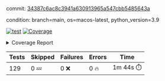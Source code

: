 commit: [34387c6ac8c3941a630913965a547cbb5485643a](https://github.com/rharley99/homebrew-file/tree/34387c6ac8c3941a630913965a547cbb5485643a)

condition: branch=main, os=macos-latest, python_version=3.9

[![test](https://github.com/rharley99/homebrew-file/actions/workflows/test.yml/badge.svg)](https://github.com/rharley99/homebrew-file/actions/runs/17016764624)
<a href="https://github.com/rharley99/homebrew-file/blob/34387c6ac8c3941a630913965a547cbb5485643a/README.md"><img alt="Coverage" src="https://img.shields.io/badge/Coverage-61%25-yellow.svg" /></a><details><summary>Coverage Report </summary><table><tr><th>File</th><th>Stmts</th><th>Miss</th><th>Cover</th><th>Missing</th></tr><tbody><tr><td colspan="5"><b>bin</b></td></tr><tr><td>&nbsp; &nbsp;<a href="https://github.com/rharley99/homebrew-file/blob/34387c6ac8c3941a630913965a547cbb5485643a/bin/brew-file">brew-file</a></td><td>2222</td><td>857</td><td>61%</td><td><a href="https://github.com/rharley99/homebrew-file/blob/34387c6ac8c3941a630913965a547cbb5485643a/bin/brew-file#L56-L62">56&ndash;62</a>, <a href="https://github.com/rharley99/homebrew-file/blob/34387c6ac8c3941a630913965a547cbb5485643a/bin/brew-file#L149">149</a>, <a href="https://github.com/rharley99/homebrew-file/blob/34387c6ac8c3941a630913965a547cbb5485643a/bin/brew-file#L161">161</a>, <a href="https://github.com/rharley99/homebrew-file/blob/34387c6ac8c3941a630913965a547cbb5485643a/bin/brew-file#L164">164</a>, <a href="https://github.com/rharley99/homebrew-file/blob/34387c6ac8c3941a630913965a547cbb5485643a/bin/brew-file#L213">213</a>, <a href="https://github.com/rharley99/homebrew-file/blob/34387c6ac8c3941a630913965a547cbb5485643a/bin/brew-file#L307">307</a>, <a href="https://github.com/rharley99/homebrew-file/blob/34387c6ac8c3941a630913965a547cbb5485643a/bin/brew-file#L310">310</a>, <a href="https://github.com/rharley99/homebrew-file/blob/34387c6ac8c3941a630913965a547cbb5485643a/bin/brew-file#L378-L380">378&ndash;380</a>, <a href="https://github.com/rharley99/homebrew-file/blob/34387c6ac8c3941a630913965a547cbb5485643a/bin/brew-file#L389-L390">389&ndash;390</a>, <a href="https://github.com/rharley99/homebrew-file/blob/34387c6ac8c3941a630913965a547cbb5485643a/bin/brew-file#L484">484</a>, <a href="https://github.com/rharley99/homebrew-file/blob/34387c6ac8c3941a630913965a547cbb5485643a/bin/brew-file#L490-L493">490&ndash;493</a>, <a href="https://github.com/rharley99/homebrew-file/blob/34387c6ac8c3941a630913965a547cbb5485643a/bin/brew-file#L531-L555">531&ndash;555</a>, <a href="https://github.com/rharley99/homebrew-file/blob/34387c6ac8c3941a630913965a547cbb5485643a/bin/brew-file#L559-L567">559&ndash;567</a>, <a href="https://github.com/rharley99/homebrew-file/blob/34387c6ac8c3941a630913965a547cbb5485643a/bin/brew-file#L699">699</a>, <a href="https://github.com/rharley99/homebrew-file/blob/34387c6ac8c3941a630913965a547cbb5485643a/bin/brew-file#L821-L825">821&ndash;825</a>, <a href="https://github.com/rharley99/homebrew-file/blob/34387c6ac8c3941a630913965a547cbb5485643a/bin/brew-file#L838-L843">838&ndash;843</a>, <a href="https://github.com/rharley99/homebrew-file/blob/34387c6ac8c3941a630913965a547cbb5485643a/bin/brew-file#L854">854</a>, <a href="https://github.com/rharley99/homebrew-file/blob/34387c6ac8c3941a630913965a547cbb5485643a/bin/brew-file#L871">871</a>, <a href="https://github.com/rharley99/homebrew-file/blob/34387c6ac8c3941a630913965a547cbb5485643a/bin/brew-file#L875-L883">875&ndash;883</a>, <a href="https://github.com/rharley99/homebrew-file/blob/34387c6ac8c3941a630913965a547cbb5485643a/bin/brew-file#L892-L895">892&ndash;895</a>, <a href="https://github.com/rharley99/homebrew-file/blob/34387c6ac8c3941a630913965a547cbb5485643a/bin/brew-file#L897-L900">897&ndash;900</a>, <a href="https://github.com/rharley99/homebrew-file/blob/34387c6ac8c3941a630913965a547cbb5485643a/bin/brew-file#L902-L905">902&ndash;905</a>, <a href="https://github.com/rharley99/homebrew-file/blob/34387c6ac8c3941a630913965a547cbb5485643a/bin/brew-file#L907-L910">907&ndash;910</a>, <a href="https://github.com/rharley99/homebrew-file/blob/34387c6ac8c3941a630913965a547cbb5485643a/bin/brew-file#L921-L939">921&ndash;939</a>, <a href="https://github.com/rharley99/homebrew-file/blob/34387c6ac8c3941a630913965a547cbb5485643a/bin/brew-file#L991-L1002">991&ndash;1002</a>, <a href="https://github.com/rharley99/homebrew-file/blob/34387c6ac8c3941a630913965a547cbb5485643a/bin/brew-file#L1005-L1033">1005&ndash;1033</a>, <a href="https://github.com/rharley99/homebrew-file/blob/34387c6ac8c3941a630913965a547cbb5485643a/bin/brew-file#L1049-L1064">1049&ndash;1064</a>, <a href="https://github.com/rharley99/homebrew-file/blob/34387c6ac8c3941a630913965a547cbb5485643a/bin/brew-file#L1106">1106</a>, <a href="https://github.com/rharley99/homebrew-file/blob/34387c6ac8c3941a630913965a547cbb5485643a/bin/brew-file#L1122-L1127">1122&ndash;1127</a>, <a href="https://github.com/rharley99/homebrew-file/blob/34387c6ac8c3941a630913965a547cbb5485643a/bin/brew-file#L1131-L1133">1131&ndash;1133</a>, <a href="https://github.com/rharley99/homebrew-file/blob/34387c6ac8c3941a630913965a547cbb5485643a/bin/brew-file#L1137-L1140">1137&ndash;1140</a>, <a href="https://github.com/rharley99/homebrew-file/blob/34387c6ac8c3941a630913965a547cbb5485643a/bin/brew-file#L1144-L1146">1144&ndash;1146</a>, <a href="https://github.com/rharley99/homebrew-file/blob/34387c6ac8c3941a630913965a547cbb5485643a/bin/brew-file#L1150-L1152">1150&ndash;1152</a>, <a href="https://github.com/rharley99/homebrew-file/blob/34387c6ac8c3941a630913965a547cbb5485643a/bin/brew-file#L1156-L1158">1156&ndash;1158</a>, <a href="https://github.com/rharley99/homebrew-file/blob/34387c6ac8c3941a630913965a547cbb5485643a/bin/brew-file#L1162-L1164">1162&ndash;1164</a>, <a href="https://github.com/rharley99/homebrew-file/blob/34387c6ac8c3941a630913965a547cbb5485643a/bin/brew-file#L1168-L1170">1168&ndash;1170</a>, <a href="https://github.com/rharley99/homebrew-file/blob/34387c6ac8c3941a630913965a547cbb5485643a/bin/brew-file#L1174-L1176">1174&ndash;1176</a>, <a href="https://github.com/rharley99/homebrew-file/blob/34387c6ac8c3941a630913965a547cbb5485643a/bin/brew-file#L1180-L1183">1180&ndash;1183</a>, <a href="https://github.com/rharley99/homebrew-file/blob/34387c6ac8c3941a630913965a547cbb5485643a/bin/brew-file#L1187-L1189">1187&ndash;1189</a>, <a href="https://github.com/rharley99/homebrew-file/blob/34387c6ac8c3941a630913965a547cbb5485643a/bin/brew-file#L1207">1207</a>, <a href="https://github.com/rharley99/homebrew-file/blob/34387c6ac8c3941a630913965a547cbb5485643a/bin/brew-file#L1257-L1259">1257&ndash;1259</a>, <a href="https://github.com/rharley99/homebrew-file/blob/34387c6ac8c3941a630913965a547cbb5485643a/bin/brew-file#L1262">1262</a>, <a href="https://github.com/rharley99/homebrew-file/blob/34387c6ac8c3941a630913965a547cbb5485643a/bin/brew-file#L1268">1268</a>, <a href="https://github.com/rharley99/homebrew-file/blob/34387c6ac8c3941a630913965a547cbb5485643a/bin/brew-file#L1290-L1293">1290&ndash;1293</a>, <a href="https://github.com/rharley99/homebrew-file/blob/34387c6ac8c3941a630913965a547cbb5485643a/bin/brew-file#L1375">1375</a>, <a href="https://github.com/rharley99/homebrew-file/blob/34387c6ac8c3941a630913965a547cbb5485643a/bin/brew-file#L1413">1413</a>, <a href="https://github.com/rharley99/homebrew-file/blob/34387c6ac8c3941a630913965a547cbb5485643a/bin/brew-file#L1450">1450</a>, <a href="https://github.com/rharley99/homebrew-file/blob/34387c6ac8c3941a630913965a547cbb5485643a/bin/brew-file#L1453">1453</a>, <a href="https://github.com/rharley99/homebrew-file/blob/34387c6ac8c3941a630913965a547cbb5485643a/bin/brew-file#L1465">1465</a>, <a href="https://github.com/rharley99/homebrew-file/blob/34387c6ac8c3941a630913965a547cbb5485643a/bin/brew-file#L1467">1467</a>, <a href="https://github.com/rharley99/homebrew-file/blob/34387c6ac8c3941a630913965a547cbb5485643a/bin/brew-file#L1502-L1503">1502&ndash;1503</a>, <a href="https://github.com/rharley99/homebrew-file/blob/34387c6ac8c3941a630913965a547cbb5485643a/bin/brew-file#L1515-L1518">1515&ndash;1518</a>, <a href="https://github.com/rharley99/homebrew-file/blob/34387c6ac8c3941a630913965a547cbb5485643a/bin/brew-file#L1548-L1579">1548&ndash;1579</a>, <a href="https://github.com/rharley99/homebrew-file/blob/34387c6ac8c3941a630913965a547cbb5485643a/bin/brew-file#L1586">1586</a>, <a href="https://github.com/rharley99/homebrew-file/blob/34387c6ac8c3941a630913965a547cbb5485643a/bin/brew-file#L1588">1588</a>, <a href="https://github.com/rharley99/homebrew-file/blob/34387c6ac8c3941a630913965a547cbb5485643a/bin/brew-file#L1597-L1598">1597&ndash;1598</a>, <a href="https://github.com/rharley99/homebrew-file/blob/34387c6ac8c3941a630913965a547cbb5485643a/bin/brew-file#L1603">1603</a>, <a href="https://github.com/rharley99/homebrew-file/blob/34387c6ac8c3941a630913965a547cbb5485643a/bin/brew-file#L1609">1609</a>, <a href="https://github.com/rharley99/homebrew-file/blob/34387c6ac8c3941a630913965a547cbb5485643a/bin/brew-file#L1613-L1624">1613&ndash;1624</a>, <a href="https://github.com/rharley99/homebrew-file/blob/34387c6ac8c3941a630913965a547cbb5485643a/bin/brew-file#L1627-L1632">1627&ndash;1632</a>, <a href="https://github.com/rharley99/homebrew-file/blob/34387c6ac8c3941a630913965a547cbb5485643a/bin/brew-file#L1643-L1663">1643&ndash;1663</a>, <a href="https://github.com/rharley99/homebrew-file/blob/34387c6ac8c3941a630913965a547cbb5485643a/bin/brew-file#L1691">1691</a>, <a href="https://github.com/rharley99/homebrew-file/blob/34387c6ac8c3941a630913965a547cbb5485643a/bin/brew-file#L1730-L1737">1730&ndash;1737</a>, <a href="https://github.com/rharley99/homebrew-file/blob/34387c6ac8c3941a630913965a547cbb5485643a/bin/brew-file#L1744-L1752">1744&ndash;1752</a>, <a href="https://github.com/rharley99/homebrew-file/blob/34387c6ac8c3941a630913965a547cbb5485643a/bin/brew-file#L1768">1768</a>, <a href="https://github.com/rharley99/homebrew-file/blob/34387c6ac8c3941a630913965a547cbb5485643a/bin/brew-file#L1778">1778</a>, <a href="https://github.com/rharley99/homebrew-file/blob/34387c6ac8c3941a630913965a547cbb5485643a/bin/brew-file#L1784">1784</a>, <a href="https://github.com/rharley99/homebrew-file/blob/34387c6ac8c3941a630913965a547cbb5485643a/bin/brew-file#L1794">1794</a>, <a href="https://github.com/rharley99/homebrew-file/blob/34387c6ac8c3941a630913965a547cbb5485643a/bin/brew-file#L1803-L1804">1803&ndash;1804</a>, <a href="https://github.com/rharley99/homebrew-file/blob/34387c6ac8c3941a630913965a547cbb5485643a/bin/brew-file#L1808">1808</a>, <a href="https://github.com/rharley99/homebrew-file/blob/34387c6ac8c3941a630913965a547cbb5485643a/bin/brew-file#L1814">1814</a>, <a href="https://github.com/rharley99/homebrew-file/blob/34387c6ac8c3941a630913965a547cbb5485643a/bin/brew-file#L1820-L1824">1820&ndash;1824</a>, <a href="https://github.com/rharley99/homebrew-file/blob/34387c6ac8c3941a630913965a547cbb5485643a/bin/brew-file#L1840-L1847">1840&ndash;1847</a>, <a href="https://github.com/rharley99/homebrew-file/blob/34387c6ac8c3941a630913965a547cbb5485643a/bin/brew-file#L1854-L1858">1854&ndash;1858</a>, <a href="https://github.com/rharley99/homebrew-file/blob/34387c6ac8c3941a630913965a547cbb5485643a/bin/brew-file#L1862">1862</a>, <a href="https://github.com/rharley99/homebrew-file/blob/34387c6ac8c3941a630913965a547cbb5485643a/bin/brew-file#L1875-L1876">1875&ndash;1876</a>, <a href="https://github.com/rharley99/homebrew-file/blob/34387c6ac8c3941a630913965a547cbb5485643a/bin/brew-file#L1897-L2024">1897&ndash;2024</a>, <a href="https://github.com/rharley99/homebrew-file/blob/34387c6ac8c3941a630913965a547cbb5485643a/bin/brew-file#L2027-L2036">2027&ndash;2036</a>, <a href="https://github.com/rharley99/homebrew-file/blob/34387c6ac8c3941a630913965a547cbb5485643a/bin/brew-file#L2049">2049</a>, <a href="https://github.com/rharley99/homebrew-file/blob/34387c6ac8c3941a630913965a547cbb5485643a/bin/brew-file#L2054">2054</a>, <a href="https://github.com/rharley99/homebrew-file/blob/34387c6ac8c3941a630913965a547cbb5485643a/bin/brew-file#L2059-L2098">2059&ndash;2098</a>, <a href="https://github.com/rharley99/homebrew-file/blob/34387c6ac8c3941a630913965a547cbb5485643a/bin/brew-file#L2108-L2135">2108&ndash;2135</a>, <a href="https://github.com/rharley99/homebrew-file/blob/34387c6ac8c3941a630913965a547cbb5485643a/bin/brew-file#L2139-L2205">2139&ndash;2205</a>, <a href="https://github.com/rharley99/homebrew-file/blob/34387c6ac8c3941a630913965a547cbb5485643a/bin/brew-file#L2212-L2215">2212&ndash;2215</a>, <a href="https://github.com/rharley99/homebrew-file/blob/34387c6ac8c3941a630913965a547cbb5485643a/bin/brew-file#L2224-L2227">2224&ndash;2227</a>, <a href="https://github.com/rharley99/homebrew-file/blob/34387c6ac8c3941a630913965a547cbb5485643a/bin/brew-file#L2236-L2239">2236&ndash;2239</a>, <a href="https://github.com/rharley99/homebrew-file/blob/34387c6ac8c3941a630913965a547cbb5485643a/bin/brew-file#L2248-L2251">2248&ndash;2251</a>, <a href="https://github.com/rharley99/homebrew-file/blob/34387c6ac8c3941a630913965a547cbb5485643a/bin/brew-file#L2260-L2281">2260&ndash;2281</a>, <a href="https://github.com/rharley99/homebrew-file/blob/34387c6ac8c3941a630913965a547cbb5485643a/bin/brew-file#L2291-L2309">2291&ndash;2309</a>, <a href="https://github.com/rharley99/homebrew-file/blob/34387c6ac8c3941a630913965a547cbb5485643a/bin/brew-file#L2318-L2328">2318&ndash;2328</a>, <a href="https://github.com/rharley99/homebrew-file/blob/34387c6ac8c3941a630913965a547cbb5485643a/bin/brew-file#L2331-L2346">2331&ndash;2346</a>, <a href="https://github.com/rharley99/homebrew-file/blob/34387c6ac8c3941a630913965a547cbb5485643a/bin/brew-file#L2349-L2361">2349&ndash;2361</a>, <a href="https://github.com/rharley99/homebrew-file/blob/34387c6ac8c3941a630913965a547cbb5485643a/bin/brew-file#L2364-L2376">2364&ndash;2376</a>, <a href="https://github.com/rharley99/homebrew-file/blob/34387c6ac8c3941a630913965a547cbb5485643a/bin/brew-file#L2383">2383</a>, <a href="https://github.com/rharley99/homebrew-file/blob/34387c6ac8c3941a630913965a547cbb5485643a/bin/brew-file#L2387-L2394">2387&ndash;2394</a>, <a href="https://github.com/rharley99/homebrew-file/blob/34387c6ac8c3941a630913965a547cbb5485643a/bin/brew-file#L2401-L2402">2401&ndash;2402</a>, <a href="https://github.com/rharley99/homebrew-file/blob/34387c6ac8c3941a630913965a547cbb5485643a/bin/brew-file#L2431">2431</a>, <a href="https://github.com/rharley99/homebrew-file/blob/34387c6ac8c3941a630913965a547cbb5485643a/bin/brew-file#L2437">2437</a>, <a href="https://github.com/rharley99/homebrew-file/blob/34387c6ac8c3941a630913965a547cbb5485643a/bin/brew-file#L2445-L2449">2445&ndash;2449</a>, <a href="https://github.com/rharley99/homebrew-file/blob/34387c6ac8c3941a630913965a547cbb5485643a/bin/brew-file#L2460-L2463">2460&ndash;2463</a>, <a href="https://github.com/rharley99/homebrew-file/blob/34387c6ac8c3941a630913965a547cbb5485643a/bin/brew-file#L2470">2470</a>, <a href="https://github.com/rharley99/homebrew-file/blob/34387c6ac8c3941a630913965a547cbb5485643a/bin/brew-file#L2477">2477</a>, <a href="https://github.com/rharley99/homebrew-file/blob/34387c6ac8c3941a630913965a547cbb5485643a/bin/brew-file#L2481">2481</a>, <a href="https://github.com/rharley99/homebrew-file/blob/34387c6ac8c3941a630913965a547cbb5485643a/bin/brew-file#L2484">2484</a>, <a href="https://github.com/rharley99/homebrew-file/blob/34387c6ac8c3941a630913965a547cbb5485643a/bin/brew-file#L2506-L2539">2506&ndash;2539</a>, <a href="https://github.com/rharley99/homebrew-file/blob/34387c6ac8c3941a630913965a547cbb5485643a/bin/brew-file#L2560">2560</a>, <a href="https://github.com/rharley99/homebrew-file/blob/34387c6ac8c3941a630913965a547cbb5485643a/bin/brew-file#L2577-L2578">2577&ndash;2578</a>, <a href="https://github.com/rharley99/homebrew-file/blob/34387c6ac8c3941a630913965a547cbb5485643a/bin/brew-file#L2582">2582</a>, <a href="https://github.com/rharley99/homebrew-file/blob/34387c6ac8c3941a630913965a547cbb5485643a/bin/brew-file#L2587-L2588">2587&ndash;2588</a>, <a href="https://github.com/rharley99/homebrew-file/blob/34387c6ac8c3941a630913965a547cbb5485643a/bin/brew-file#L2594-L2614">2594&ndash;2614</a>, <a href="https://github.com/rharley99/homebrew-file/blob/34387c6ac8c3941a630913965a547cbb5485643a/bin/brew-file#L2618-L2628">2618&ndash;2628</a>, <a href="https://github.com/rharley99/homebrew-file/blob/34387c6ac8c3941a630913965a547cbb5485643a/bin/brew-file#L2631">2631</a>, <a href="https://github.com/rharley99/homebrew-file/blob/34387c6ac8c3941a630913965a547cbb5485643a/bin/brew-file#L2647">2647</a>, <a href="https://github.com/rharley99/homebrew-file/blob/34387c6ac8c3941a630913965a547cbb5485643a/bin/brew-file#L2651-L2657">2651&ndash;2657</a>, <a href="https://github.com/rharley99/homebrew-file/blob/34387c6ac8c3941a630913965a547cbb5485643a/bin/brew-file#L2659">2659</a>, <a href="https://github.com/rharley99/homebrew-file/blob/34387c6ac8c3941a630913965a547cbb5485643a/bin/brew-file#L2665">2665</a>, <a href="https://github.com/rharley99/homebrew-file/blob/34387c6ac8c3941a630913965a547cbb5485643a/bin/brew-file#L2694-L2706">2694&ndash;2706</a>, <a href="https://github.com/rharley99/homebrew-file/blob/34387c6ac8c3941a630913965a547cbb5485643a/bin/brew-file#L2722-L2723">2722&ndash;2723</a>, <a href="https://github.com/rharley99/homebrew-file/blob/34387c6ac8c3941a630913965a547cbb5485643a/bin/brew-file#L2725">2725</a>, <a href="https://github.com/rharley99/homebrew-file/blob/34387c6ac8c3941a630913965a547cbb5485643a/bin/brew-file#L2735">2735</a>, <a href="https://github.com/rharley99/homebrew-file/blob/34387c6ac8c3941a630913965a547cbb5485643a/bin/brew-file#L2750-L3018">2750&ndash;3018</a>, <a href="https://github.com/rharley99/homebrew-file/blob/34387c6ac8c3941a630913965a547cbb5485643a/bin/brew-file#L3038-L3040">3038&ndash;3040</a>, <a href="https://github.com/rharley99/homebrew-file/blob/34387c6ac8c3941a630913965a547cbb5485643a/bin/brew-file#L3049-L3059">3049&ndash;3059</a>, <a href="https://github.com/rharley99/homebrew-file/blob/34387c6ac8c3941a630913965a547cbb5485643a/bin/brew-file#L3071-L3077">3071&ndash;3077</a>, <a href="https://github.com/rharley99/homebrew-file/blob/34387c6ac8c3941a630913965a547cbb5485643a/bin/brew-file#L3089-L3103">3089&ndash;3103</a>, <a href="https://github.com/rharley99/homebrew-file/blob/34387c6ac8c3941a630913965a547cbb5485643a/bin/brew-file#L3109-L3146">3109&ndash;3146</a>, <a href="https://github.com/rharley99/homebrew-file/blob/34387c6ac8c3941a630913965a547cbb5485643a/bin/brew-file#L3154-L3178">3154&ndash;3178</a>, <a href="https://github.com/rharley99/homebrew-file/blob/34387c6ac8c3941a630913965a547cbb5485643a/bin/brew-file#L3182-L3195">3182&ndash;3195</a>, <a href="https://github.com/rharley99/homebrew-file/blob/34387c6ac8c3941a630913965a547cbb5485643a/bin/brew-file#L3199-L3212">3199&ndash;3212</a>, <a href="https://github.com/rharley99/homebrew-file/blob/34387c6ac8c3941a630913965a547cbb5485643a/bin/brew-file#L3216-L3229">3216&ndash;3229</a>, <a href="https://github.com/rharley99/homebrew-file/blob/34387c6ac8c3941a630913965a547cbb5485643a/bin/brew-file#L3233">3233</a>, <a href="https://github.com/rharley99/homebrew-file/blob/34387c6ac8c3941a630913965a547cbb5485643a/bin/brew-file#L3263-L3264">3263&ndash;3264</a>, <a href="https://github.com/rharley99/homebrew-file/blob/34387c6ac8c3941a630913965a547cbb5485643a/bin/brew-file#L3355">3355</a>, <a href="https://github.com/rharley99/homebrew-file/blob/34387c6ac8c3941a630913965a547cbb5485643a/bin/brew-file#L3357">3357</a>, <a href="https://github.com/rharley99/homebrew-file/blob/34387c6ac8c3941a630913965a547cbb5485643a/bin/brew-file#L3362-L3373">3362&ndash;3373</a>, <a href="https://github.com/rharley99/homebrew-file/blob/34387c6ac8c3941a630913965a547cbb5485643a/bin/brew-file#L3389">3389</a>, <a href="https://github.com/rharley99/homebrew-file/blob/34387c6ac8c3941a630913965a547cbb5485643a/bin/brew-file#L3407-L3424">3407&ndash;3424</a>, <a href="https://github.com/rharley99/homebrew-file/blob/34387c6ac8c3941a630913965a547cbb5485643a/bin/brew-file#L3447">3447</a>, <a href="https://github.com/rharley99/homebrew-file/blob/34387c6ac8c3941a630913965a547cbb5485643a/bin/brew-file#L3453">3453</a>, <a href="https://github.com/rharley99/homebrew-file/blob/34387c6ac8c3941a630913965a547cbb5485643a/bin/brew-file#L3457-L3468">3457&ndash;3468</a>, <a href="https://github.com/rharley99/homebrew-file/blob/34387c6ac8c3941a630913965a547cbb5485643a/bin/brew-file#L3477">3477</a>, <a href="https://github.com/rharley99/homebrew-file/blob/34387c6ac8c3941a630913965a547cbb5485643a/bin/brew-file#L3489">3489</a>, <a href="https://github.com/rharley99/homebrew-file/blob/34387c6ac8c3941a630913965a547cbb5485643a/bin/brew-file#L3491-L3495">3491&ndash;3495</a>, <a href="https://github.com/rharley99/homebrew-file/blob/34387c6ac8c3941a630913965a547cbb5485643a/bin/brew-file#L3499-L3502">3499&ndash;3502</a>, <a href="https://github.com/rharley99/homebrew-file/blob/34387c6ac8c3941a630913965a547cbb5485643a/bin/brew-file#L3505-L3508">3505&ndash;3508</a>, <a href="https://github.com/rharley99/homebrew-file/blob/34387c6ac8c3941a630913965a547cbb5485643a/bin/brew-file#L3511-L3519">3511&ndash;3519</a>, <a href="https://github.com/rharley99/homebrew-file/blob/34387c6ac8c3941a630913965a547cbb5485643a/bin/brew-file#L3548-L3555">3548&ndash;3555</a>, <a href="https://github.com/rharley99/homebrew-file/blob/34387c6ac8c3941a630913965a547cbb5485643a/bin/brew-file#L3566-L3573">3566&ndash;3573</a>, <a href="https://github.com/rharley99/homebrew-file/blob/34387c6ac8c3941a630913965a547cbb5485643a/bin/brew-file#L3654-L3656">3654&ndash;3656</a>, <a href="https://github.com/rharley99/homebrew-file/blob/34387c6ac8c3941a630913965a547cbb5485643a/bin/brew-file#L3679">3679</a>, <a href="https://github.com/rharley99/homebrew-file/blob/34387c6ac8c3941a630913965a547cbb5485643a/bin/brew-file#L3685">3685</a>, <a href="https://github.com/rharley99/homebrew-file/blob/34387c6ac8c3941a630913965a547cbb5485643a/bin/brew-file#L4248-L4249">4248&ndash;4249</a>, <a href="https://github.com/rharley99/homebrew-file/blob/34387c6ac8c3941a630913965a547cbb5485643a/bin/brew-file#L4252">4252</a>, <a href="https://github.com/rharley99/homebrew-file/blob/34387c6ac8c3941a630913965a547cbb5485643a/bin/brew-file#L4256">4256</a>, <a href="https://github.com/rharley99/homebrew-file/blob/34387c6ac8c3941a630913965a547cbb5485643a/bin/brew-file#L4264">4264</a>, <a href="https://github.com/rharley99/homebrew-file/blob/34387c6ac8c3941a630913965a547cbb5485643a/bin/brew-file#L4269-L4271">4269&ndash;4271</a>, <a href="https://github.com/rharley99/homebrew-file/blob/34387c6ac8c3941a630913965a547cbb5485643a/bin/brew-file#L4273-L4275">4273&ndash;4275</a>, <a href="https://github.com/rharley99/homebrew-file/blob/34387c6ac8c3941a630913965a547cbb5485643a/bin/brew-file#L4280-L4281">4280&ndash;4281</a>, <a href="https://github.com/rharley99/homebrew-file/blob/34387c6ac8c3941a630913965a547cbb5485643a/bin/brew-file#L4283-L4285">4283&ndash;4285</a>, <a href="https://github.com/rharley99/homebrew-file/blob/34387c6ac8c3941a630913965a547cbb5485643a/bin/brew-file#L4287-L4288">4287&ndash;4288</a>, <a href="https://github.com/rharley99/homebrew-file/blob/34387c6ac8c3941a630913965a547cbb5485643a/bin/brew-file#L4290-L4364">4290&ndash;4364</a>, <a href="https://github.com/rharley99/homebrew-file/blob/34387c6ac8c3941a630913965a547cbb5485643a/bin/brew-file#L4370-L4380">4370&ndash;4380</a></td></tr><tr><td><b>TOTAL</b></td><td><b>2222</b></td><td><b>857</b></td><td><b>61%</b></td><td>&nbsp;</td></tr></tbody></table></details>

| Tests | Skipped | Failures | Errors | Time |
| ----- | ------- | -------- | -------- | ------------------ |
| 129 | 0 :zzz: | 0 :x: | 0 :fire: | 1m 44s :stopwatch: |

